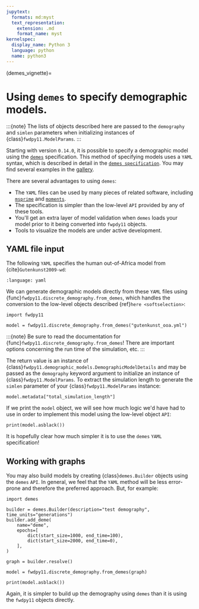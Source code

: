 ```yaml
---
jupytext:
  formats: md:myst
  text_representation:
    extension: .md
    format_name: myst
kernelspec:
  display_name: Python 3
  language: python
  name: python3
---
```


(demes_vignette)=

# Using `demes` to specify demographic models.

:::{note}
The lists of objects described here are passed to the `demography` and `simlen` parameters when initializing instances of {class}`fwdpy11.ModelParams`.
:::

Starting with version `0.14.0`, it is possible to specify a demographic model using the [`demes`](https://popsim-consortium.github.io/demes-docs/main/) specification.
This method of specifying models uses a `YAML` syntax, which is described in detail in the [`demes specification`](https://popsim-consortium.github.io/demes-spec-docs/main/reference.html).
You may find several examples in the [gallery](https://popsim-consortium.github.io/demes-spec-docs/main/gallery.html#sec-gallery).

There are several advantages to using `demes`:

* The `YAML` files can be used by many pieces of related software, including [`msprime`](https://tskit.dev/msprime/docs/stable/) and [`moments`](https://moments.readthedocs.io).
* The specification is simpler than the low-level `API` provided by any of these tools.
* You'll get an extra layer of model validation when `demes` loads your model prior to it being converted into `fwpdy11` objects.
* Tools to visualize the models are under active development.

## YAML file input

The following `YAML` specifies the human out-of-Africa model from {cite}`Gutenkunst2009-wd`:

```{literalinclude} gutenkunst_ooa.yml
:language: yaml
```

We can generate demographic models directly from these `YAML` files using {func}`fwdpy11.discrete_demography.from_demes`, which handles the conversion to the low-level objects described {ref}`here <softselection>`:

```{code-cell} python
import fwdpy11

model = fwdpy11.discrete_demography.from_demes("gutenkunst_ooa.yml")
```

:::{note}
Be sure to read the documentation for {func}`fwdpy11.discrete_demography.from_demes`!
There are important options concerning the run time of the simulation, etc.
:::

The return value is an instance of {class}`fwdpy11.demographic_models.DemographicModelDetails` and may be passed as the `demography` keyword argument to initialize an instance of {class}`fwdpy11.ModelParams`.
To extract the simulation length to generate the `simlen` parameter of your {class}`fwdpy11.ModelParams` instance:

```{code-cell} python
model.metadata["total_simulation_length"]
```

If we print the `model` object, we will see how much logic we'd have had to use in order to implement this model using the low-level object `API`:

```{code-cell} python
print(model.asblack())
```

It is hopefully clear how much simpler it is to use the `demes` `YAML` specification!

## Working with graphs

You may also build models by creating {class}`demes.Builder` objects using the `demes` `API`.
In general, we feel that the `YAML` method will be less error-prone and therefore the preferred approach.
But, for example:

```{code-cell}
import demes

builder = demes.Builder(description="test demography", time_units="generations")
builder.add_deme(
    name="deme",
    epochs=[
        dict(start_size=1000, end_time=100),
        dict(start_size=2000, end_time=0),
    ],
)

graph = builder.resolve()

model = fwdpy11.discrete_demography.from_demes(graph)

print(model.asblack())
```

Again, it is simpler to build up the demography using `demes` than it is using the `fwdpy11` objects directly.
